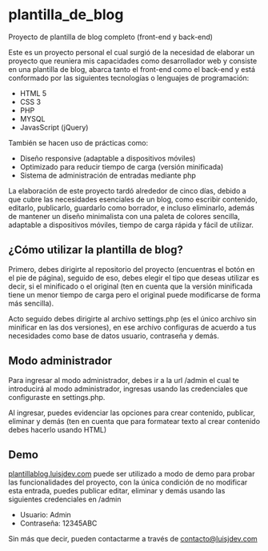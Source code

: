 # plantilla_de_blog
Proyecto de plantilla de blog completo (front-end y back-end)

Este es un proyecto personal el cual surgió de la necesidad de elaborar un proyecto que reuniera mis capacidades como desarrollador web y consiste en una plantilla de blog, abarca tanto el front-end como el back-end y está conformado por las siguientes tecnologías o lenguajes de programación:

* HTML 5
* CSS 3
* PHP
* MYSQL
* JavasScript (jQuery)

También se hacen uso de prácticas como:

* Diseño responsive (adaptable a dispositivos móviles)
* Optimizado para reducir tiempo de carga (versión minificada)
* Sistema de administración de entradas mediante php

La elaboración de este proyecto tardó alrededor de cinco días, debido a que cubre las necesidades esenciales de un blog, como escribir contenido, editarlo, publicarlo, guardarlo como borrador, e incluso eliminarlo, además de mantener un diseño minimalista con una paleta de colores sencilla, adaptable a dispositivos móviles, tiempo de carga rápida y fácil de utilizar.

## ¿Cómo utilizar la plantilla de blog?

Primero, debes dirigirte al repositorio del proyecto (encuentras el botón en el pie de página), seguido de eso, debes elegir el tipo que deseas utilizar es decir, si el minificado o el original (ten en cuenta que la versión minificada tiene un menor tiempo de carga pero el original puede modificarse de forma más sencilla).

Acto seguido debes dirigirte al archivo settings.php (es el único archivo sin minificar en las dos versiones), en ese archivo configuras de acuerdo a tus necesidades como base de datos usuario, contraseña y demás.

## Modo administrador

Para ingresar al modo administrador, debes ir a la url /admin el cual te introducirá al modo administrador, ingresas usando las credenciales que configuraste en settings.php.

Al ingresar, puedes evidenciar las opciones para crear contenido, publicar, eliminar y demás (ten en cuenta que para formatear texto al crear contenido debes hacerlo usando HTML)

## Demo
[plantillablog.luisjdev.com](https://plantillablog.luisjdev.com) puede ser utilizado a modo de demo para probar las funcionalidades del proyecto, con la única condición de no modificar esta entrada, puedes publicar editar, eliminar y demás usando las siguientes credenciales en /admin

* Usuario: Admin
* Contraseña: 12345ABC

Sin más que decir, pueden contactarme a través de contacto@luisjdev.com
